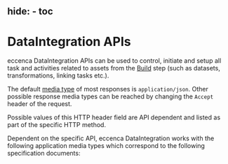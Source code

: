 hide:
    - toc
---
# DataIntegration APIs

eccenca DataIntegration APIs can be used to control, initiate and setup all task and activities related to assets from the [Build](build) step (such as datasets, transformations, linking tasks etc.).

The default [media type](https://en.wikipedia.org/wiki/Media_type) of most responses is `application/json`. Other possible response media types can be reached by changing the `Accept` header of the request.

Possible values of this HTTP header field are API dependent and listed as part of the specific HTTP method.

Dependent on the specific API, eccenca DataIntegration works with the following application media types which correspond to the following specification documents:

<swagger-ui src="https://releases.eccenca.com/OpenAPI/eccenca-DataIntegration-OpenAPI-Reference-v22.1.json"/>
